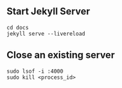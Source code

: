 ## Start Jekyll Server
```shell
cd docs
jekyll serve --livereload
```

## Close an existing server
```shell
sudo lsof -i :4000
sudo kill <process_id>
```
